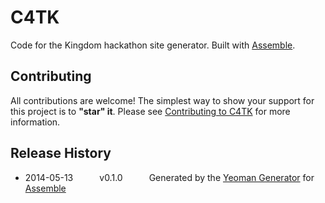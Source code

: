 # C4TK

Code for the Kingdom hackathon site generator. Built with [Assemble](http://assemble.io/).

## Contributing
All contributions are welcome! The simplest way to show your support for this project is to **"star" it**. 
Please see [Contributing to C4TK](contributing.md) for more information.

## Release History
 * 2014-05-13   v0.1.0   Generated by the [Yeoman Generator](https://github.com/assemble/generator-assemble) for [Assemble](http://assemble.io)
